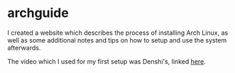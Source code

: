 # archguide
I created a website which describes the process of installing Arch Linux, as well as some additional notes and tips on how to setup and use the system afterwards.

The video which I used for my first setup was Denshi's, linked [here](https://youtu.be/68z11VAYMS8?si=2SItfnnZd7kw2STF).
